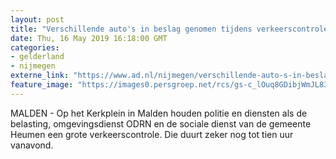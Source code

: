 ```yaml
---
layout: post
title: "Verschillende auto's in beslag genomen tijdens verkeerscontrole in Malden"
date: Thu, 16 May 2019 16:18:00 GMT
categories: 
- gelderland 
- nijmegen 
externe_link: "https://www.ad.nl/nijmegen/verschillende-auto-s-in-beslag-genomen-tijdens-verkeerscontrole-in-malden~a5e67f0e/"
feature_image: "https://images0.persgroep.net/rcs/gs-c_lOuq8GDibjWmJL83qhddVM/diocontent/148536823/_fitwidth/400/?appId=21791a8992982cd8da851550a453bd7f&quality=0.7"
---
```


MALDEN - Op het Kerkplein in Malden houden politie en diensten als de belasting, omgevingsdienst ODRN en de sociale dienst van de gemeente Heumen een grote verkeerscontrole. Die duurt zeker nog tot tien uur vanavond.
